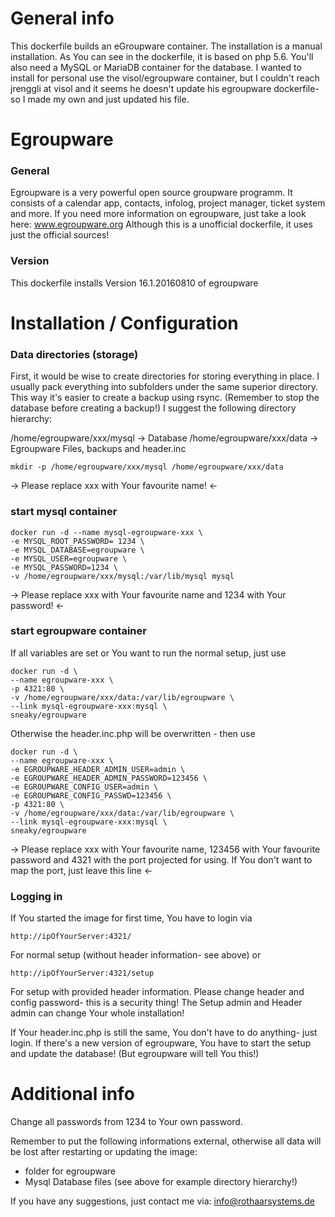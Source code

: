 # General info

This dockerfile builds an eGroupware container. The installation is a manual installation. As You can see in the dockerfile, it is based on php 5.6.
You'll also need a MySQL or MariaDB container for the database.
I wanted to install for personal use the visol/egroupware container, but I couldn't reach jrenggli at visol and it seems he doesn't update his egroupware dockerfile- so I made my own and just updated his file. 

# Egroupware
### General
Egroupware is a very powerful open source groupware programm. It consists of a  calendar app, contacts, infolog, project manager, ticket system and more.
If you need more information on egroupware, just take a look here: www.egroupware.org
Although this is a unofficial dockerfile, it uses just the official sources! 

### Version
This dockerfile installs Version 16.1.20160810 of egroupware

# Installation / Configuration
### Data directories (storage)
First, it would be wise to create directories for storing everything in place. I usually pack everything into subfolders under the same superior directory. This way it's easier to create a backup using rsync. (Remember to stop the database before creating a backup!)
I suggest the following directory hierarchy:

/home/egroupware/xxx/mysql  	-> Database
/home/egroupware/xxx/data  	-> Egroupware Files, backups and header.inc


	mkdir -p /home/egroupware/xxx/mysql /home/egroupware/xxx/data
-> Please replace xxx with Your favourite name! <-

### start mysql container

	docker run -d --name mysql-egroupware-xxx \
	-e MYSQL_ROOT_PASSWORD= 1234 \
	-e MYSQL_DATABASE=egroupware \
	-e MYSQL_USER=egroupware \
	-e MYSQL_PASSWORD=1234 \
	-v /home/egroupware/xxx/mysql:/var/lib/mysql mysql
	
-> Please replace xxx with Your favourite name and 1234 with Your password! <-

### start egroupware container
If all variables are set or You want to run the normal setup, just use

	docker run -d \
	--name egroupware-xxx \
	-p 4321:80 \
	-v /home/egroupware/xxx/data:/var/lib/egroupware \
	--link mysql-egroupware-xxx:mysql \
	sneaky/egroupware	


Otherwise the header.inc.php will be overwritten - then use

	docker run -d \
	--name egroupware-xxx \
	-e EGROUPWARE_HEADER_ADMIN_USER=admin \
	-e EGROUPWARE_HEADER_ADMIN_PASSWORD=123456 \
	-e EGROUPWARE_CONFIG_USER=admin \
	-e EGROUPWARE_CONFIG_PASSWD=123456 \
	-p 4321:80 \
	-v /home/egroupware/xxx/data:/var/lib/egroupware \
	--link mysql-egroupware-xxx:mysql \
	sneaky/egroupware

-> Please replace xxx with Your favourite name, 123456 with Your favourite password and 4321 with the port projected for using. If You don't want to map the port, just leave this line <-
### Logging in
If You started the image for first time, You have to login via
	
	http://ipOfYourServer:4321/
For normal setup (without header information- see above) or
	
	http://ipOfYourServer:4321/setup
For setup with provided header information. Please change header and config password- this is a security thing! The Setup admin and Header admin can change Your whole installation!

If Your header.inc.php is still the same, You don't have to do anything- just login. 
If there's a new version of egroupware, You have to start the setup and update the database! (But egroupware will tell You this!) 

# Additional info
Change all passwords from 1234 to Your own password. 

Remember to put the following informations external, otherwise all data will be lost after restarting or updating the image:
- folder for egroupware
- Mysql Database files
(see above for example directory hierarchy!)

If you have any suggestions, just contact me via: info@rothaarsystems.de
